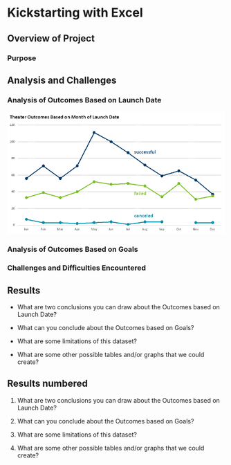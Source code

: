 # Kickstarting with Excel

## Overview of Project

### Purpose

## Analysis and Challenges

### Analysis of Outcomes Based on Launch Date
   ![Getting Started](resources/Theater_Outcomes_vs_Launch.png) 

### Analysis of Outcomes Based on Goals

### Challenges and Difficulties Encountered

## Results

- What are two conclusions you can draw about the Outcomes based on Launch Date?

- What can you conclude about the Outcomes based on Goals?

- What are some limitations of this dataset?

- What are some other possible tables and/or graphs that we could create?

## Results numbered

1. What are two conclusions you can draw about the Outcomes based on Launch Date?

1. What can you conclude about the Outcomes based on Goals?

1. What are some limitations of this dataset?

1. What are some other possible tables and/or graphs that we could create?
